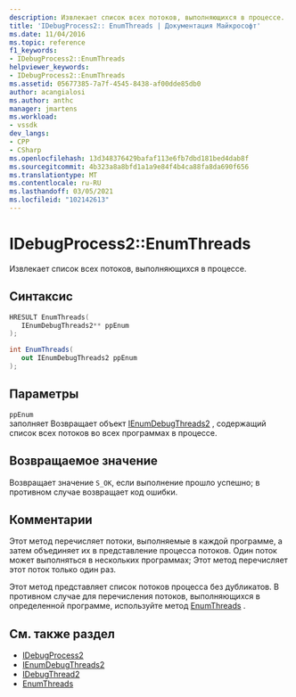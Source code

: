 ```yaml
---
description: Извлекает список всех потоков, выполняющихся в процессе.
title: 'IDebugProcess2:: EnumThreads | Документация Майкрософт'
ms.date: 11/04/2016
ms.topic: reference
f1_keywords:
- IDebugProcess2::EnumThreads
helpviewer_keywords:
- IDebugProcess2::EnumThreads
ms.assetid: 05677385-7a7f-4545-8438-af00dde85db0
author: acangialosi
ms.author: anthc
manager: jmartens
ms.workload:
- vssdk
dev_langs:
- CPP
- CSharp
ms.openlocfilehash: 13d348376429bafaf113e6fb7dbd181bed4dab8f
ms.sourcegitcommit: 4b323a8a8bfd1a1a9e84f4b4ca88fa8da690f656
ms.translationtype: MT
ms.contentlocale: ru-RU
ms.lasthandoff: 03/05/2021
ms.locfileid: "102142613"
---
```

# <a name="idebugprocess2enumthreads"></a>IDebugProcess2::EnumThreads
Извлекает список всех потоков, выполняющихся в процессе.

## <a name="syntax"></a>Синтаксис

```cpp
HRESULT EnumThreads(
   IEnumDebugThreads2** ppEnum
);
```

```csharp
int EnumThreads(
   out IEnumDebugThreads2 ppEnum
);
```

## <a name="parameters"></a>Параметры
`ppEnum`\
заполняет Возвращает объект [IEnumDebugThreads2](../../../extensibility/debugger/reference/ienumdebugthreads2.md) , содержащий список всех потоков во всех программах в процессе.

## <a name="return-value"></a>Возвращаемое значение
 Возвращает значение `S_OK`, если выполнение прошло успешно; в противном случае возвращает код ошибки.

## <a name="remarks"></a>Комментарии
 Этот метод перечисляет потоки, выполняемые в каждой программе, а затем объединяет их в представление процесса потоков. Один поток может выполняться в нескольких программах; Этот метод перечисляет этот поток только один раз.

 Этот метод представляет список потоков процесса без дубликатов. В противном случае для перечисления потоков, выполняющихся в определенной программе, используйте метод [EnumThreads](../../../extensibility/debugger/reference/idebugprogram2-enumthreads.md) .

## <a name="see-also"></a>См. также раздел
- [IDebugProcess2](../../../extensibility/debugger/reference/idebugprocess2.md)
- [IEnumDebugThreads2](../../../extensibility/debugger/reference/ienumdebugthreads2.md)
- [IDebugThread2](../../../extensibility/debugger/reference/idebugthread2.md)
- [EnumThreads](../../../extensibility/debugger/reference/idebugprogram2-enumthreads.md)
